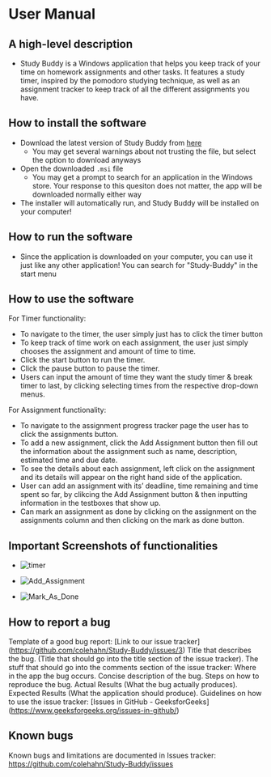 # User Manual

## A high-level description
* Study Buddy is a Windows application that helps you keep track of your time on homework assignments and other tasks. It features a study timer, inspired by the pomodoro studying technique, as well as an assignment tracker to keep track of all the different assignments you have.

## How to install the software
* Download the latest version of Study Buddy from [here](https://github.com/colehahn/Study-Buddy/tree/main/releases)
  * You may get several warnings about not trusting the file, but select the option to download anyways
* Open the downloaded `.msi` file
  * You may get a prompt to search for an application in the Windows store. Your response to this quesiton does not matter, the app will be downloaded normally either way
* The installer will automatically run, and Study Buddy will be installed on your computer! 

## How to run the software
* Since the application is downloaded on your computer, you can use it just like any other application! You can search for "Study-Buddy" in the start menu

## How to use the software
For Timer functionality:
  * To navigate to the timer, the user simply just has to click the timer button
  * To keep track of time work on each assignment, the user just simply chooses the assignment and amount of time to time.
  * Click the start button to run the timer.
  * Click the pause button to pause the timer.
  * Users can input the amount of time they want the study timer & break timer to last, by clicking selecting times from the respective drop-down menus.

For Assignment functionality:
* To navigate to the assignment progress tracker page the user has to click the assignments button.
* To add a new assignment, click the Add Assignment button then fill out the information about the assignment such as name, description, estimated time and due date.
* To see the details about each assignment, left click on the assignment and its details will appear on the right hand side of the application.
* User can add an assignment with its’ deadline, time remaining and time spent so far, by clikcing the Add Assignment button & then inputting information in the testboxes that show up.
* Can mark an assignment as done by clicking on the assignment on the assignments column and then clicking on the mark as done button.

## Important Screenshots of functionalities
  * ![timer](https://user-images.githubusercontent.com/59138970/171345387-b38de475-fc03-4f14-87d8-e6f0c458180c.png)
 
  * ![Add_Assignment](https://user-images.githubusercontent.com/59138970/171344586-1c163bda-8725-48a7-8435-bbab71dc5ca2.png)
  
  * ![Mark_As_Done](https://user-images.githubusercontent.com/59138970/171344629-68e1f020-4f78-405a-8d57-e617e667ede5.png)



## How to report a bug
Template of a good bug report:
[Link to our issue tracker] (https://github.com/colehahn/Study-Buddy/issues/3)
Title that describes the bug. (Title that should go into the title section of the issue tracker).
The stuff that should go into the comments section of the issue tracker:
Where in the app the bug occurs.
Concise description of the bug.
Steps on how to reproduce the bug.
Actual Results (What the bug actually produces).
Expected Results (What the application should produce).
Guidelines on how to use the issue tracker: [Issues in GitHub - GeeksforGeeks] (https://www.geeksforgeeks.org/issues-in-github/)

## Known bugs
Known bugs and limitations are documented in Issues tracker: https://github.com/colehahn/Study-Buddy/issues
